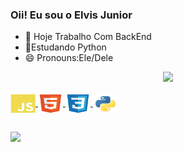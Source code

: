 ### Oii! Eu sou o Elvis Junior

- 🔭 Hoje Trabalho Com BackEnd
- 🌱Estudando Python
- 😄 Pronouns:Ele/Dele
<div align="center">
  <a href="https://github.com/ElvisMendesAlmeidaJunior">
  <img height="180em" src="https://github-readme-stats.vercel.app/api?username=Elvis-Almeida-Mendes-Junior&show_icons=true&theme=dark&include_all_commits=true&count_private=true"/>
</div>
<div style="display: inline_block"><br>
  <img align="center" alt="Rafa-Js" height="30" width="40" src="https://raw.githubusercontent.com/devicons/devicon/master/icons/javascript/javascript-plain.svg">
  <img align="center" alt="Rafa-HTML" height="30" width="40" src="https://raw.githubusercontent.com/devicons/devicon/master/icons/html5/html5-original.svg">
  <img align="center" alt="Rafa-CSS" height="30" width="40" src="https://raw.githubusercontent.com/devicons/devicon/master/icons/css3/css3-original.svg">
  <img align="center" alt="Rafa-Python" height="30" width="40" src="https://raw.githubusercontent.com/devicons/devicon/master/icons/python/python-original.svg">
</div>
 
  ##
 
  <div>
  <a href="https://instagram.com/juninho_Pax" target="_blank"><img src="https://img.shields.io/badge/-Instagram-%23E4405F?style=for-the-badge&logo=instagram&logoColor=white" target="_blank"></a>
</div>


